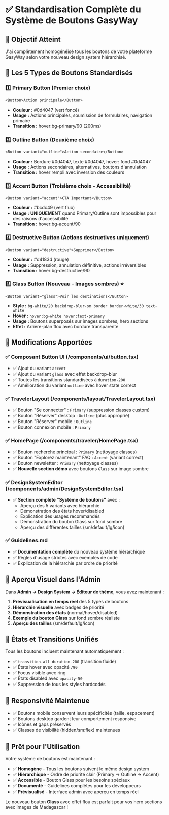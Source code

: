 # ✅ Standardisation Complète du Système de Boutons GasyWay

## 🎯 Objectif Atteint

J'ai complètement homogénéisé tous les boutons de votre plateforme GasyWay selon votre nouveau design system hiérarchisé.

## 🔘 Les 5 Types de Boutons Standardisés

### 1️⃣ **Primary Button** (Premier choix)
```tsx
<Button>Action principale</Button>
```
- **Couleur :** #0d4047 (vert foncé)
- **Usage :** Actions principales, soumission de formulaires, navigation primaire
- **Transition :** hover:bg-primary/90 (200ms)

### 2️⃣ **Outline Button** (Deuxième choix) 
```tsx
<Button variant="outline">Action secondaire</Button>
```
- **Couleur :** Bordure #0d4047, texte #0d4047, hover: fond #0d4047
- **Usage :** Actions secondaires, alternatives, boutons d'annulation
- **Transition :** hover rempli avec inversion des couleurs

### 3️⃣ **Accent Button** (Troisième choix - Accessibilité)
```tsx
<Button variant="accent">CTA Important</Button>
```
- **Couleur :** #bcdc49 (vert fluo)
- **Usage :** **UNIQUEMENT** quand Primary/Outline sont impossibles pour des raisons d'accessibilité
- **Transition :** hover:bg-accent/90

### 4️⃣ **Destructive Button** (Actions destructives uniquement)
```tsx
<Button variant="destructive">Supprimer</Button>
```
- **Couleur :** #d4183d (rouge)
- **Usage :** Suppression, annulation définitive, actions irréversibles
- **Transition :** hover:bg-destructive/90

### 5️⃣ **Glass Button** (Nouveau - Images sombres) ⭐
```tsx
<Button variant="glass">Voir les destinations</Button>
```
- **Style :** `bg-white/20 backdrop-blur-sm border border-white/30 text-white`
- **Hover :** `hover:bg-white hover:text-primary`
- **Usage :** Boutons superposés sur images sombres, hero sections
- **Effet :** Arrière-plan flou avec bordure transparente

## 📍 Modifications Apportées

### ✅ Composant Button UI (/components/ui/button.tsx)
- ✅ Ajout du variant `accent` 
- ✅ Ajout du variant `glass` avec effet backdrop-blur
- ✅ Toutes les transitions standardisées à `duration-200`
- ✅ Amélioration du variant `outline` avec hover state correct

### ✅ TravelerLayout (/components/layout/TravelerLayout.tsx)
- ✅ Bouton "Se connecter" : `Primary` (suppression classes custom)
- ✅ Bouton "Réserver" desktop : `Outline` (plus approprié)
- ✅ Bouton "Réserver" mobile : `Outline` 
- ✅ Bouton connexion mobile : `Primary`

### ✅ HomePage (/components/traveler/HomePage.tsx)
- ✅ Bouton recherche principal : `Primary` (nettoyage classes)
- ✅ Bouton "Explorez maintenant" FAQ : `Accent` (variant correct)
- ✅ Bouton newsletter : `Primary` (nettoyage classes)
- ✅ **Nouvelle section démo** avec boutons `Glass` sur image sombre

### ✅ DesignSystemEditor (/components/admin/DesignSystemEditor.tsx)
- ✅ **Section complète "Système de boutons"** avec :
  - Aperçu des 5 variants avec hiérarchie
  - Démonstration des états hover/disabled
  - Explication des usages recommandés
  - Démonstration du bouton Glass sur fond sombre
  - Aperçu des différentes tailles (sm/default/lg/icon)

### ✅ Guidelines.md
- ✅ **Documentation complète** du nouveau système hiérarchique
- ✅ Règles d'usage strictes avec exemples de code
- ✅ Explication de la hiérarchie par ordre de priorité

## 🎨 Aperçu Visuel dans l'Admin

Dans **Admin → Design System → Éditeur de thème**, vous avez maintenant :

1. **Prévisualisation en temps réel** des 5 types de boutons
2. **Hiérarchie visuelle** avec badges de priorité
3. **Démonstration des états** (normal/hover/disabled)
4. **Exemple du bouton Glass** sur fond sombre réaliste
5. **Aperçu des tailles** (sm/default/lg/icon)

## 🔧 États et Transitions Unifiés

Tous les boutons incluent maintenant automatiquement :
- ✅ `transition-all duration-200` (transition fluide)
- ✅ États hover avec opacité `/90`
- ✅ Focus visible avec ring
- ✅ États disabled avec `opacity-50`
- ✅ Suppression de tous les styles hardcodés

## 📱 Responsivité Maintenue

- ✅ Boutons mobile conservent leurs spécificités (taille, espacement)
- ✅ Boutons desktop gardent leur comportement responsive
- ✅ Icônes et gaps préservés
- ✅ Classes de visibilité (hidden/sm:flex) maintenues

## 🚀 Prêt pour l'Utilisation

Votre système de boutons est maintenant :
- ✅ **Homogène** - Tous les boutons suivent le même design system
- ✅ **Hiérarchique** - Ordre de priorité clair (Primary → Outline → Accent)
- ✅ **Accessible** - Bouton Glass pour les besoins spéciaux
- ✅ **Documenté** - Guidelines complètes pour les développeurs
- ✅ **Prévisualisé** - Interface admin avec aperçu en temps réel

Le nouveau bouton **Glass** avec effet flou est parfait pour vos hero sections avec images de Madagascar !